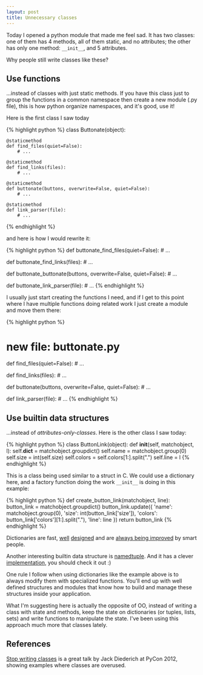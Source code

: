 ```yaml
---
layout: post
title: Unnecessary classes
---
```


Today I opened a python module that made me feel sad. It has two classes: one of them has 4 methods, all of them static, and no attributes; the other has only one method: `__init__`, and 5 attributes.

Why people still write classes like these?

## Use functions

...instead of classes with just static methods. If you have this class just to group the functions in a common namespace then create a new module (.py file), this is how python organize namespaces, and it's good, use it!

Here is the first class I saw today

{% highlight python %}
class Buttonate(object):

    @staticmethod
    def find_files(quiet=False):
        # ...
    
    @staticmethod
    def find_links(files):
        # ...
    
    @staticmethod
    def buttonate(buttons, overwrite=False, quiet=False):
        # ...

    @staticmethod
    def link_parser(file):
        # ...
{% endhighlight %}

and here is how I would rewrite it:

{% highlight python %}
def buttonate_find_files(quiet=False):
    # ...

def buttonate_find_links(files):
    # ...

def buttonate_buttonate(buttons, overwrite=False, quiet=False):
    # ...

def buttonate_link_parser(file):
    # ...
{% endhighlight %}

I usually just start creating the functions I need, and if I get to this point where I have multiple functions doing related work I just create a module and move them there:

{% highlight python %}
# new file: buttonate.py

def find_files(quiet=False):
    # ...

def find_links(files):
    # ...

def buttonate(buttons, overwrite=False, quiet=False):
    # ...

def link_parser(file):
    # ...
{% endhighlight %}


## Use builtin data structures

...instead of _attributes-only-classes_. Here is the other class I saw today:

{% highlight python %}
class ButtonLink(object):
    def __init__(self, matchobject, l):
      self.__dict__ = matchobject.groupdict()
      self.name = matchobject.group(0)
      self.size = int(self.size)
      self.colors = self.colors[1:].split(".")
      self.line = l
{% endhighlight %}

This is a class being used similar to a struct in C. We could use a dictionary here, and a factory function doing the work `__init__` is doing in this example:

{% highlight python %}
def create_button_link(matchobject, line):
    button_link = matchobject.groupdict()
    button_link.update({
        'name': matchobject.group(0),
        'size': int(button_link['size']),
        'colors': button_link['colors'][1:].split("."),
        'line': line
    })
    return button_link
{% endhighlight %}

Dictionaries are fast, [well](http://hg.python.org/cpython/file/tip/Objects/dictnotes.txt) [designed](http://hg.python.org/cpython/file/tip/Objects/dictobject.c) and are [always being improved](http://mail.python.org/pipermail/python-dev/2012-December/123028.html) by smart people. 

Another interesting builtin data structure is [namedtuple](http://docs.python.org/2/library/collections.html#collections.namedtuple). And it has a clever [implementation](http://hg.python.org/cpython/file/tip/Lib/collections.py), you should check it out :)

One rule I follow when using dictionaries like the example above is to always modify them with specialized functions. You'll end up with well defined structures and modules that know how to build and manage these structures inside your application.

What I'm suggesting here is actually the opposite of OO, instead of writing a class with state and methods, keep the state on dictionaries (or tuples, lists, sets) and write functions to manipulate the state. I've been using this approach much more that classes lately. 

## References

[Stop writing classes](https://www.youtube.com/watch?v=o9pEzgHorH0) is a great talk by Jack Diederich at PyCon 2012, showing examples where classes are overused.
